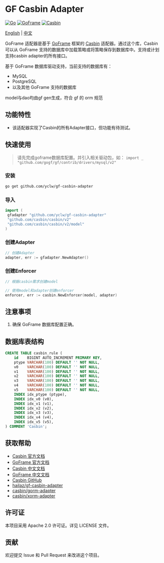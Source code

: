 # GF Casbin Adapter

[![Go](https://img.shields.io/badge/Go-1.24.2+-00ADD8?style=flat&logo=go)](https://golang.org/)
[![GoFrame](https://img.shields.io/badge/GoFrame-v2.9.0+-00ADD8?style=flat)](https://github.com/gogf/gf)
[![Casbin](https://img.shields.io/badge/Casbin-v2.115.0+-FF6B6B?style=flat)](https://github.com/casbin/casbin)

[English](README.md) |  [中文](README.zh.md)

GoFrame 适配器是基于 [GoFrame](https://github.com/gogf/gf) 框架的 [Casbin](https://github.com/casbin/casbin) 适配器。通过这个库，Casbin 可以从 GoFrame 支持的数据库中加载策略或将策略保存到数据库中。支持或计划支持casbin adapter的所有接口。

基于 GoFrame 数据库驱动支持，当前支持的数据库有：

* MySQL
* PostgreSQL
* 以及其他 GoFrame 支持的数据库

model与dao均由gf gen生成，符合 gf 的 orm 规范

## 功能特性

* 该适配器实现了Casbin的所有Adapter接口，但功能有待测试。

## 快速使用

> 请先完成goframe数据库配置。并引入相关驱动包，如：
> `import _ "github.com/gogf/gf/contrib/drivers/mysql/v2"`

### 安装

```bash
go get github.com/yclw/gf-casbin-adapter
```

### 导入

```go
import (
 gfadapter "github.com/yclw/gf-casbin-adapter"
 "github.com/casbin/casbin/v2"
 "github.com/casbin/casbin/v2/model"
)
```

### 创建Adapter

```go
// 创建Adapter
adapter, err := gfadapter.NewAdapter()
```

### 创建Enforcer

```go
// 根据casbin需求创建model

// 使用model和adapter创建enforcer
enforcer, err := casbin.NewEnforcer(model, adapter)
```

## 注意事项

1. 确保 GoFrame 数据库配置正确。

## 数据库表结构

```sql
CREATE TABLE casbin_rule (
    id    BIGINT AUTO_INCREMENT PRIMARY KEY,
    ptype VARCHAR(100) DEFAULT '' NOT NULL,
    v0    VARCHAR(100) DEFAULT '' NOT NULL,
    v1    VARCHAR(100) DEFAULT '' NOT NULL,
    v2    VARCHAR(100) DEFAULT '' NOT NULL,
    v3    VARCHAR(100) DEFAULT '' NOT NULL,
    v4    VARCHAR(100) DEFAULT '' NOT NULL,
    v5    VARCHAR(100) DEFAULT '' NOT NULL,
    INDEX idx_ptype (ptype),
    INDEX idx_v0 (v0),
    INDEX idx_v1 (v1),
    INDEX idx_v2 (v2),
    INDEX idx_v3 (v3),
    INDEX idx_v4 (v4),
    INDEX idx_v5 (v5),
) COMMENT 'Casbin';
```

## 获取帮助

* [Casbin 官方文档](https://casbin.org/)
* [GoFrame 官方文档](https://goframe.org/)  
* [Casbin 中文文档](https://casbin.org/zh/)
* [GoFrame 中文文档](https://goframe.org/pages/viewpage.action?pageId=1114119)
* [Casbin GitHub](https://github.com/casbin/casbin)
* [hailaz/gf-casbin-adapter](https://github.com/hailaz/gf-casbin-adapter)
* [casbin/gorm-adapter](https://github.com/casbin/gorm-adapter)
* [casbin/xorm-adapter](https://github.com/casbin/xorm-adapter)

## 许可证

本项目采用 Apache 2.0 许可证。详见 LICENSE 文件。

## 贡献

欢迎提交 Issue 和 Pull Request 来改进这个项目。
